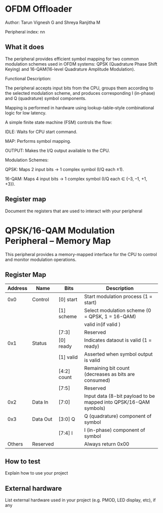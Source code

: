 <!---

This file is used to generate your project datasheet. Please fill in the information below and delete any unused
sections.

The peripheral index is the number TinyQV will use to select your peripheral.  You will pick a free
slot when raising the pull request against the main TinyQV repository, and can fill this in then.  You
also need to set this value as the PERIPHERAL_NUM in your test script.

You can also include images in this folder and reference them in the markdown. Each image must be less than
512 kb in size, and the combined size of all images must be less than 1 MB.
-->

# OFDM Offloader 

Author: Tarun Vignesh G and Shreya Ranjitha M

Peripheral index: nn

## What it does

The peripheral provides efficient symbol mapping for two common modulation schemes used in OFDM systems: QPSK (Quadrature Phase Shift Keying) and 16-QAM(16-level Quadrature Amplitude Modulation).

Functional Description:

The peripheral accepts input bits from the CPU, groups them according to the selected modulation scheme, and produces corresponding I (in-phase) and Q (quadrature) symbol components.

Mapping is performed in hardware using lookup-table–style combinational logic for low latency.

A simple finite state machine (FSM) controls the flow:

IDLE: Waits for CPU start command.

MAP: Performs symbol mapping.

OUTPUT: Makes the I/Q output available to the CPU.

Modulation Schemes:

QPSK: Maps 2 input bits → 1 complex symbol (I/Q each ±1).

16-QAM: Maps 4 input bits → 1 complex symbol (I/Q each ∈ {–3, –1, +1, +3}).

## Register map

Document the registers that are used to interact with your peripheral
# QPSK/16-QAM Modulation Peripheral – Memory Map

This peripheral provides a memory-mapped interface for the CPU to control and monitor modulation operations.

## Register Map

| Address | Name        | Bits        | Description                                                                 |
|---------|-------------|-------------|-----------------------------------------------------------------------------|
| 0x0     | Control     | [0] start   | Start modulation process (1 = start)                                        |
|         |             | [1] scheme  | Select modulation scheme (0 = QPSK, 1 = 16-QAM)                             |
|         |             |             | valid in(if valid )                                                                             
|         |             | [7:3]       | Reserved                                                                    |
| 0x1     | Status      | [0] ready   | Indicates dataout is valid (1 = ready)                                      |
|         |             | [1] valid   | Asserted when symbol output is valid                                        |
|         |             | [4:2] count | Remaining bit count (decreases as bits are consumed)                        |
|         |             | [7:5]       | Reserved                                                                    |
| 0x2     | Data In     | [7:0]       | Input data (8-bit payload to be mapped into QPSK/16-QAM symbols)            |
| 0x3     | Data Out    | [3:0] Q     | Q (quadrature) component of symbol                                          |
|         |             | [7:4] I     | I (in-phase) component of symbol                                            |
| Others  | Reserved    |             | Always return 0x00                                                          |

## How to test

Explain how to use your project

## External hardware

List external hardware used in your project (e.g. PMOD, LED display, etc), if any
